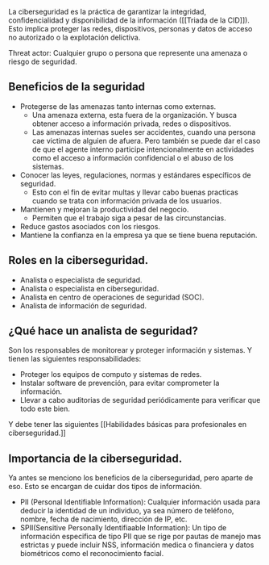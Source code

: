 La ciberseguridad es la práctica de garantizar la integridad, confidencialidad y disponibilidad de la información ([[Triada de la CID]]).
Esto implica proteger las redes, dispositivos, personas y datos de acceso no autorizado o la explotación delictiva. 

Threat actor: Cualquier grupo o persona que represente una amenaza o riesgo de seguridad. 

## Beneficios de la seguridad

- Protegerse de las amenazas tanto internas como externas. 
	- Una amenaza externa, esta fuera de la organización. Y busca obtener acceso a información privada, redes o dispositivos. 
	- Las amenazas internas sueles ser accidentes, cuando una persona cae victima de alguien de afuera. Pero también se puede dar el caso de que el agente interno participe intencionalmente en actividades como el acceso a información confidencial o el abuso de los sistemas. 
- Conocer las leyes, regulaciones, normas y estándares específicos de seguridad. 
	- Esto con el fin de evitar multas y llevar cabo buenas practicas cuando se trata con información privada de los usuarios. 
- Mantienen y mejoran la productividad del negocio.
	- Permiten que el trabajo siga a pesar de las circunstancias. 
- Reduce gastos asociados con los riesgos.
- Mantiene la confianza en la empresa ya que se tiene buena reputación. 
## Roles en la ciberseguridad. 

- Analista o especialista de seguridad.
- Analista o especialista en ciberseguridad. 
- Analista en centro de operaciones de seguridad (SOC).
- Analista de información de seguridad. 

## ¿Qué hace un analista de seguridad?

Son los responsables de monitorear y proteger información y sistemas. Y tienen las siguientes responsabilidades:

- Proteger los equipos de computo y sistemas de redes. 
- Instalar software de prevención, para evitar comprometer la información.
- Llevar a cabo auditorias de seguridad periódicamente para verificar que todo este bien. 

Y debe tener las siguientes [[Habilidades básicas para profesionales en ciberseguridad.]] 

## Importancia de la ciberseguridad. 

Ya antes se menciono los beneficios de la ciberseguridad, pero aparte de eso. Esto se encargan de cuidar dos tipos de información.

- PII (Personal Identifiable Information): Cualquier información usada para deducir la identidad de un individuo, ya sea número de teléfono, nombre, fecha de nacimiento, dirección de IP, etc. 
- SPII(Sensitive Personally Identifiaable Information): Un tipo de información especifica de tipo PII que se rige por pautas de manejo mas estrictas y puede incluir NSS, información medica o financiera y datos biométricos como el reconocimiento facial. 





